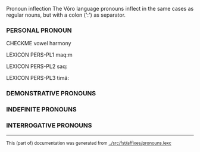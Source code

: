 Pronoun inflection
The Võro language pronouns inflect in the same cases as regular
nouns, but with a colon (':') as separator.




### PERSONAL PRONOUN


CHECKME vowel harmony







 LEXICON PERS-PL1  maq:m

 LEXICON PERS-PL2  saq:

 LEXICON PERS-PL3  timä:





### DEMONSTRATIVE PRONOUNS










### INDEFINITE PRONOUNS







### INTERROGATIVE PRONOUNS




















* * *
<small>This (part of) documentation was generated from [../src/fst/affixes/pronouns.lexc](http://github.com/giellalt/lang-vro/blob/main/../src/fst/affixes/pronouns.lexc)</small>